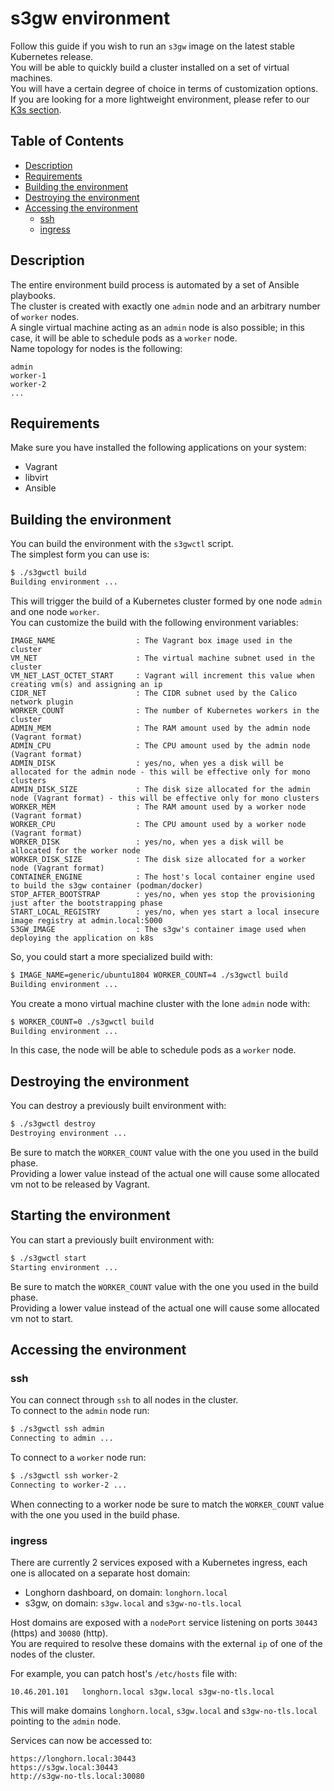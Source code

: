 # s3gw environment

Follow this guide if you wish to run an `s3gw` image on the latest stable Kubernetes release.  
You will be able to quickly build a cluster installed on a set of virtual machines.  
You will have a certain degree of choice in terms of customization options.  
If you are looking for a more lightweight environment, please refer to our [K3s section](../k3s).

## Table of Contents

* [Description](#description)
* [Requirements](#requirements)
* [Building the environment](#building-the-environment)
* [Destroying the environment](#destroying-the-environment)
* [Accessing the environment](#accessing-the-environment)
  * [ssh](#ssh)
  * [ingress](#ingress)

<!-- Created by https://github.com/ekalinin/github-markdown-toc -->

## Description

The entire environment build process is automated by a set of Ansible playbooks.  
The cluster is created with exactly one `admin` node and
an arbitrary number of `worker` nodes.  
A single virtual machine acting as an `admin` node is also possible; in this case, it
will be able to schedule pods as a `worker` node.  
Name topology for nodes is the following:

```text
admin
worker-1
worker-2
...
```

## Requirements

Make sure you have installed the following applications on your system:

* Vagrant
* libvirt
* Ansible

## Building the environment

You can build the environment with the `s3gwctl` script.  
The simplest form you can use is:  

```bash
$ ./s3gwctl build
Building environment ...
```

This will trigger the build of a Kubernetes cluster formed by one node `admin`
and one node `worker`.  
You can customize the build with the following environment variables:

```text
IMAGE_NAME                  : The Vagrant box image used in the cluster
VM_NET                      : The virtual machine subnet used in the cluster
VM_NET_LAST_OCTET_START     : Vagrant will increment this value when creating vm(s) and assigning an ip
CIDR_NET                    : The CIDR subnet used by the Calico network plugin
WORKER_COUNT                : The number of Kubernetes workers in the cluster
ADMIN_MEM                   : The RAM amount used by the admin node (Vagrant format)
ADMIN_CPU                   : The CPU amount used by the admin node (Vagrant format)
ADMIN_DISK                  : yes/no, when yes a disk will be allocated for the admin node - this will be effective only for mono clusters
ADMIN_DISK_SIZE             : The disk size allocated for the admin node (Vagrant format) - this will be effective only for mono clusters
WORKER_MEM                  : The RAM amount used by a worker node (Vagrant format)
WORKER_CPU                  : The CPU amount used by a worker node (Vagrant format)
WORKER_DISK                 : yes/no, when yes a disk will be allocated for the worker node
WORKER_DISK_SIZE            : The disk size allocated for a worker node (Vagrant format)
CONTAINER_ENGINE            : The host's local container engine used to build the s3gw container (podman/docker)
STOP_AFTER_BOOTSTRAP        : yes/no, when yes stop the provisioning just after the bootstrapping phase
START_LOCAL_REGISTRY        : yes/no, when yes start a local insecure image registry at admin.local:5000
S3GW_IMAGE                  : The s3gw's container image used when deploying the application on k8s
```

So, you could start a more specialized build with:

```bash
$ IMAGE_NAME=generic/ubuntu1804 WORKER_COUNT=4 ./s3gwctl build
Building environment ...
```

You create a mono virtual machine cluster with the lone `admin` node with:

```bash
$ WORKER_COUNT=0 ./s3gwctl build
Building environment ...
```

In this case, the node will be able to schedule pods as a `worker` node.  

## Destroying the environment

You can destroy a previously built environment with:

```bash
$ ./s3gwctl destroy
Destroying environment ...
```

Be sure to match the `WORKER_COUNT` value with the one you used in the build phase.  
Providing a lower value instead of the actual one will cause some allocated vm not
to be released by Vagrant.

## Starting the environment

You can start a previously built environment with:

```bash
$ ./s3gwctl start
Starting environment ...
```

Be sure to match the `WORKER_COUNT` value with the one you used in the build phase.  
Providing a lower value instead of the actual one will cause some allocated vm not
to start.

## Accessing the environment

### ssh

You can connect through `ssh` to all nodes in the cluster.  
To connect to the `admin` node run:

```bash
$ ./s3gwctl ssh admin
Connecting to admin ...
```

To connect to a `worker` node run:

```bash
$ ./s3gwctl ssh worker-2
Connecting to worker-2 ...
```

When connecting to a worker node be sure to match the `WORKER_COUNT` value with the one you used in the build phase.

### ingress

There are currently 2 services exposed with a Kubernetes ingress, each one is allocated on a separate host domain:

* Longhorn dashboard, on domain: `longhorn.local`
* s3gw, on domain: `s3gw.local` and `s3gw-no-tls.local`

Host domains are exposed with a `nodePort` service listening on ports `30443` (https) and `30080` (http).  
You are required to resolve these domains with the external `ip` of one of the nodes of the cluster.  

For example, you can patch host's `/etc/hosts` file with:  

```text
10.46.201.101   longhorn.local s3gw.local s3gw-no-tls.local
```

This will make domains `longhorn.local`, `s3gw.local` and `s3gw-no-tls.local` pointing to the `admin` node.  

Services can now be accessed to:

```text
https://longhorn.local:30443
https://s3gw.local:30443
http://s3gw-no-tls.local:30080
```
